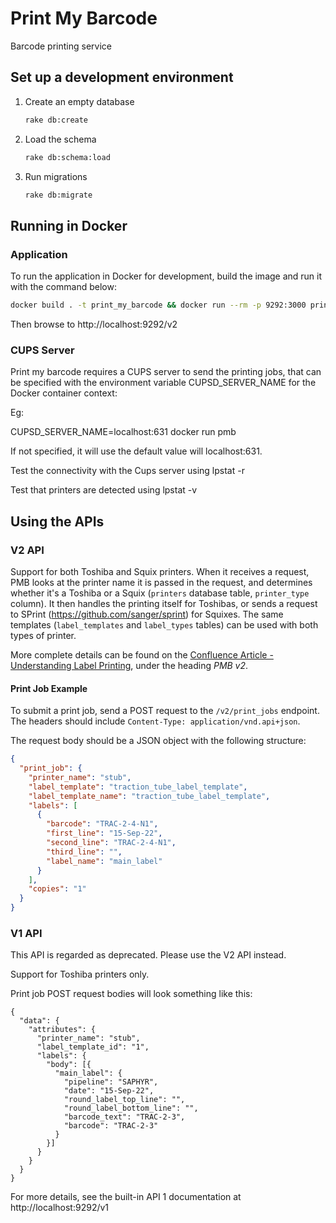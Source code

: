 # Print My Barcode

Barcode printing service

## Set up a development environment

1. Create an empty database

   ```sh
   rake db:create
   ```

1. Load the schema

   ```sh
   rake db:schema:load
   ```

1. Run migrations

   ```sh
   rake db:migrate
   ```

## Running in Docker

### Application

To run the application in Docker for development, build the image and run it with the command below:

```sh
docker build . -t print_my_barcode && docker run --rm -p 9292:3000 print_my_barcode
```

Then browse to http://localhost:9292/v2

### CUPS Server

Print my barcode requires a CUPS server to send the printing jobs, that can be
specified with the environment variable CUPSD_SERVER_NAME for the Docker container context:

Eg:

CUPSD_SERVER_NAME=localhost:631 docker run pmb

If not specified, it will use the default value will localhost:631.

Test the connectivity with the Cups server using lpstat -r

Test that printers are detected using lpstat -v

## Using the APIs

### V2 API

Support for both Toshiba and Squix printers. When it receives a request, PMB looks at the printer name it is passed in the request, and determines whether it's a Toshiba or a Squix (`printers` database table, `printer_type` column). It then handles the printing itself for Toshibas, or sends a request to SPrint (https://github.com/sanger/sprint) for Squixes.
The same templates (`label_templates` and `label_types` tables) can be used with both types of printer.

More complete details can be found on the [Confluence Article - Understanding Label Printing](https://ssg-confluence.internal.sanger.ac.uk/display/PSDPUB/Understanding+Label+Printing), under the heading _PMB v2_.

#### Print Job Example

To submit a print job, send a POST request to the `/v2/print_jobs` endpoint.  
The headers should include `Content-Type: application/vnd.api+json`.

The request body should be a JSON object with the following structure:

```json
{
  "print_job": {
    "printer_name": "stub",
    "label_template": "traction_tube_label_template",
    "label_template_name": "traction_tube_label_template",
    "labels": [
      {
        "barcode": "TRAC-2-4-N1",
        "first_line": "15-Sep-22",
        "second_line": "TRAC-2-4-N1",
        "third_line": "",
        "label_name": "main_label"
      }
    ],
    "copies": "1"
  }
}
```

### V1 API

This API is regarded as deprecated. Please use the V2 API instead.

Support for Toshiba printers only.

Print job POST request bodies will look something like this:

```
{
  "data": {
    "attributes": {
      "printer_name": "stub",
      "label_template_id": "1",
      "labels": {
        "body": [{
          "main_label": {
            "pipeline": "SAPHYR",
            "date": "15-Sep-22",
            "round_label_top_line": "",
            "round_label_bottom_line": "",
            "barcode_text": "TRAC-2-3",
            "barcode": "TRAC-2-3"
          }
        }]
      }
    }
  }
}
```

For more details, see the built-in API 1 documentation at http://localhost:9292/v1
